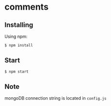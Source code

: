 # comments

## Installing

Using npm:

```bash
$ npm install 
```

## Start

```bash
$ npm start
```

## Note
mongoDB connection string is located in `config.js`
